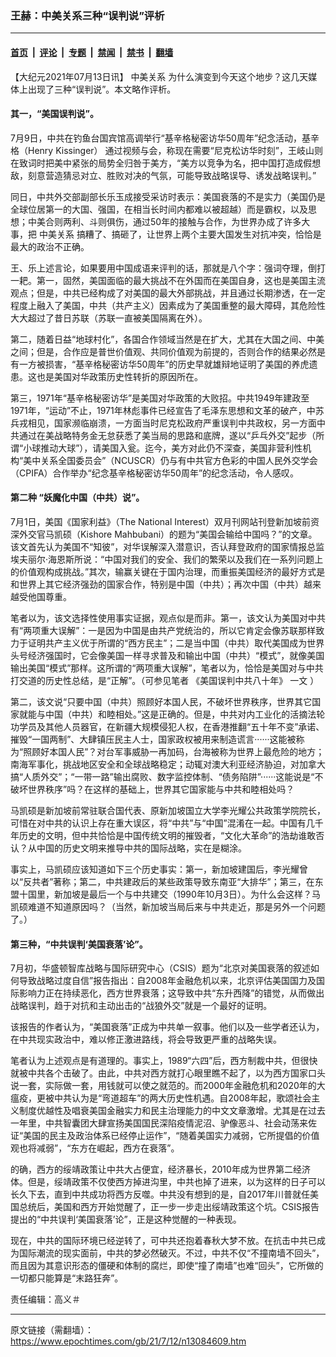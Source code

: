 ### 王赫：中美关系三种“误判说”评析

---

#### [首页](../../../..?n13084609) &nbsp;|&nbsp; [评论](../../../../../epoch-comment?n13084609) &nbsp;|&nbsp; [专题](../../../../../epoch-special?n13084609) &nbsp;|&nbsp; [禁闻](../../../../../epoch-news?n13084609) &nbsp;|&nbsp; [禁书](../../../../../books?n13084609) &nbsp;|&nbsp; [翻墙](https://github.com/gfw-breaker/nogfw/blob/master/README.md?n13084609)


<div class="post_content" id="artbody" itemprop="articleBody">
 <!-- article content begin -->
 <p>
  【大纪元2021年07月13日讯】
  <ok href="https://www.epochtimes.com/gb/tag/%E4%B8%AD%E7%BE%8E%E5%85%B3%E7%B3%BB.html">
   中美关系
  </ok>
  为什么演变到今天这个地步？这几天媒体上出现了三种“误判说”。本文略作评析。
 </p>
 <h4>
  其一，“美国误判说”。
 </h4>
 <p>
  7月9日，中共在钓鱼台国宾馆高调举行“基辛格秘密访华50周年”纪念活动，基辛格（Henry Kissinger） 通过视频与会，称现在需要“尼克松访华时刻”，王岐山则在致词时把美中紧张的局势全归咎于美方，“美方以竞争为名，把中国打造成假想敌，刻意营造猜忌对立、胜败对决的气氛，可能导致战略误导、诱发战略误判。”
 </p>
 <p>
  同日，中共外交部副部长乐玉成接受采访时表示：美国衰落的不是实力（美国仍是全球位居第一的大国、强国，在相当长时间内都难以被超越）而是霸权，以及思想；中美合则两利、斗则俱伤，通过50年的接触与合作，为世界办成了许多大事，把
  <ok href="https://www.epochtimes.com/gb/tag/%E4%B8%AD%E7%BE%8E%E5%85%B3%E7%B3%BB.html">
   中美关系
  </ok>
  搞糟了、搞砸了，让世界上两个主要大国发生对抗冲突，恰恰是最大的政治不正确。
 </p>
 <p>
  王、乐上述言论，如果要用中国成语来评判的话，那就是八个字：强词夺理，倒打一耙。第一，固然，美国面临的最大挑战不在外国而在美国自身，这也是美国主流观点；但是，中共已经构成了对美国的最大外部挑战，并且通过长期渗透，在一定程度上融入了美国，中共（共产主义）因素成为了美国重整的最大障碍，其危险性大大超过了昔日苏联（苏联一直被美国隔离在外）。
 </p>
 <p>
  第二，随着日益“地球村化”，各国合作领域当然是在扩大，尤其在大国之间、中美之间；但是，合作应是普世价值观、共同价值观为前提的，否则合作的结果必然是有一方被损害，“基辛格秘密访华50周年”的历史早就雄辩地证明了美国的养虎遗患。这也是美国对华政策历史性转折的原因所在。
 </p>
 <p>
  第三，1971年“基辛格秘密访华”是美国对华政策的大败招。中共1949年建政至1971年，“运动”不止，1971年林彪事件已经宣告了毛泽东思想和文革的破产，中苏兵戎相见，国家濒临崩溃，一方面当时尼克松政府严重误判中共政权，另一方面中共通过在美战略特务金无怠获悉了美当局的思路和底牌，遂以“乒乓外交”起步（所谓“小球推动大球”），请美国入瓮。迄今，美方对此仍不深查，美国非营利性机构“美中关系全国委员会”（NCUSCR）仍与有中共官方色彩的中国人民外交学会（CPIFA）合作举办“纪念基辛格秘密访华50周年”的纪念活动，令人感叹。
 </p>
 <h4>
  第二种 “妖魔化中国（中共）说”。
 </h4>
 <p>
  7月1日，美国《国家利益》（The National Interest）双月刊网站刊登新加坡前资深外交官马凯硕（Kishore Mahbubani）的题为“美国会输给中国吗？”的文章。该文首先认为美国不“知彼”，对华误解深入潜意识，否认拜登政府的国家情报总监埃夫丽尔·海恩斯所说：“中国对我们的安全、我们的繁荣以及我们在一系列问题上的价值观构成挑战。”其次，输赢关键在于国内治理，而重振美国经济的最好方式是和世界上其它经济强劲的国家合作，特别是中国（中共）；再次中国（中共）越来越受他国尊重。
 </p>
 <p>
  笔者以为，该文选择性使用事实证据，观点似是而非。第一，该文认为美国对中共有“两项重大误解”：一是因为中国是由共产党统治的，所以它肯定会像苏联那样致力于证明共产主义优于所谓的“西方民主”；二是当中国（中共）取代美国成为世界头号经济强国时，它会像美国一样寻求普及和输出中国（中共）“模式”，就像美国输出美国“模式”那样。这所谓的“两项重大误解”，笔者以为，恰恰是美国对与中共打交道的历史性总结，是“正解”。（可参见笔者
  <ok href="https://www.epochtimes.com/gb/20/10/25/n12501291.htm">
   《美国误判中共八十年》
  </ok>
  一文 ）
 </p>
 <p>
  第二，该文说“只要中国（中共）照顾好本国人民，不破坏世界秩序，世界其它国家就能与中国（中共）和睦相处。”这是正确的。但是，中共对内工业化的活摘法轮功学员及其他人员器官，在新疆大规模侵犯人权，在香港推翻“五十年不变”承诺、摧毁“一国两制”、大肆镇压民主人士，国家政权被用来制造谎言······这能被称为“照顾好本国人民”？对台军事威胁一再加码，台海被称为世界上最危险的地方；南海军事化，挑战地区安全和全球战略稳定；动辄对澳大利亚经济胁迫，对加拿大搞“人质外交”；“一带一路”输出腐败、数字监控体制、“债务陷阱”······这能说是“不破坏世界秩序”吗？在这样的基础上，世界其它国家能与中共和睦相处吗？
 </p>
 <p>
  马凯硕是新加坡前常驻联合国代表、原新加坡国立大学李光耀公共政策学院院长，可惜在对中共的认识上存在重大误区，将“中共”与“中国”混淆在一起。中国有几千年历史的文明，但中共恰恰是中国传统文明的摧毁者，“文化大革命”的浩劫谁敢否认？从中国的历史文明来推导中共的国际战略，实在是糊涂。
 </p>
 <p>
  事实上，马凯硕应该知道如下三个历史事实：第一，新加坡建国后，李光耀曾以“反共者”著称；第二，中共建政后的某些政策导致东南亚“大排华”；第三，在东盟十国里，新加坡是最后一个与中共建交（1990年10月3日）。为什么会这样？马凯硕难道不知道原因吗？（当然，新加坡当局后来与中共走近，那是另外一个问题了。）
 </p>
 <h4>
  第三种，“中共误判‘美国衰落’论”。
 </h4>
 <p>
  7月初，华盛顿智库战略与国际研究中心（CSIS）题为“北京对美国衰落的叙述如何导致战略过度自信”报告指出：自2008年金融危机以来，北京评估美国国力及国际影响力正在持续恶化，西方世界衰落；这导致中共“东升西降”的错觉，从而做出战略误判，趋于对抗和主动出击的“战狼外交”就是一个最好的证明。
 </p>
 <p>
  该报告的作者认为，“美国衰落”正成为中共单一叙事。他们以及一些学者还认为，在中共现实政治中，难以修正激进路线，将会导致更严重的战略失误。
 </p>
 <p>
  笔者认为上述观点是有道理的。事实上，1989“六四”后，西方制裁中共，但很快就被中共各个击破了。由此，中共对西方就打心眼里瞧不起了，以为西方国家口头说一套，实际做一套，用钱就可以使之就范的。而2000年金融危机和2020年的大瘟疫，更被中共认为是“弯道超车”的两大历史性机遇。自2008年起，歌颂社会主义制度优越性及唱衰美国金融实力和民主治理能力的中文文章激增。尤其是在过去一年里，中共智囊团大肆宣扬美国国民深陷疫情泥沼、驴像恶斗、社会动荡来佐证“美国的民主及政治体系已经停止运作”，“随着美国实力减弱，它所提倡的价值观也将减弱”，“东方在崛起，西方在衰落”。
 </p>
 <p>
  的确，西方的绥靖政策让中共大占便宜，经济暴长，2010年成为世界第二经济体。但是，绥靖政策不仅使西方掉进沟里，中共也掉了进来，以为这样的日子可以长久下去，直到中共成功将西方反噬。中共没有想到的是，自2017年川普就任美国总统后，美国和西方开始觉醒了，正一步一步走出绥靖政策这个坑。CSIS报告提出的“中共误判‘美国衰落’论”，正是这种觉醒的一种表现。
 </p>
 <p>
  现在，中共的国际环境已经逆转了，可中共还抱着春秋大梦不放。在抗击中共已成为国际潮流的现实面前，中共的梦必然破灭。不过，中共不仅“不撞南墙不回头”，而且因为其意识形态的僵硬和体制的腐烂，即使“撞了南墙”也难“回头”，它所做的一切都只能算是“末路狂奔”。
 </p>
 <p>
  责任编辑：高义＃
 </p>
 <!-- article content end -->
 <div id="below_article_ad">
 </div>
</div>


---

原文链接（需翻墙）：https://www.epochtimes.com/gb/21/7/12/n13084609.htm